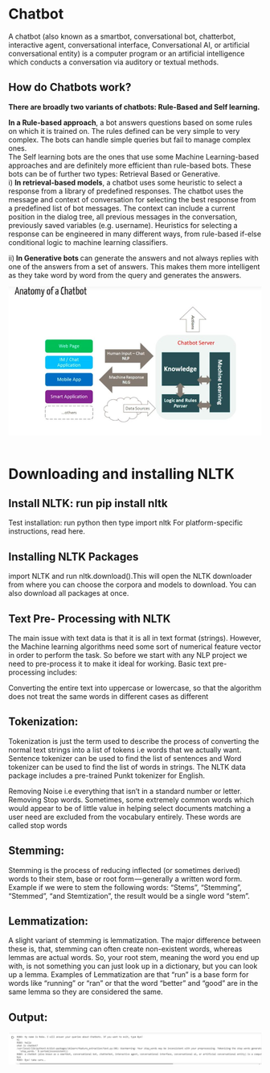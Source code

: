 
# Chatbot
A chatbot (also known as a smartbot, conversational bot, chatterbot, interactive agent, conversational interface, Conversational AI, or artificial conversational entity) is a computer program or an artificial intelligence which conducts a conversation via auditory or textual methods.


## How do Chatbots work?
<b>There are broadly two variants of chatbots: Rule-Based and Self learning.</b><br/>

<b>In a Rule-based approach</b>, a bot answers questions based on some rules on which it is trained on. The rules defined can be very simple to very complex. The bots can handle simple queries but fail to manage complex ones.<br/>
The Self learning bots are the ones that use some Machine Learning-based approaches and are definitely more efficient than rule-based bots. These bots can be of further two types: Retrieval Based or Generative.<br/>
i) <b>In retrieval-based models</b>, a chatbot uses some heuristic to select a response from a library of predefined responses. The chatbot uses the message and context of conversation for selecting the best response from a predefined list of bot messages. The context can include a current position in the dialog tree, all previous messages in the conversation, previously saved variables (e.g. username). Heuristics for selecting a response can be engineered in many different ways, from rule-based if-else conditional logic to machine learning classifiers.<br/>

ii)<b> In Generative bots </b>can generate the answers and not always replies with one of the answers from a set of answers. This makes them more intelligent as they take word by word from the query and generates the answers.<br/>  

<img src="caps1.JPG" /> <br/><br/>


# Downloading and installing NLTK


## Install NLTK: run pip install nltk
Test installation: run python then type import nltk
For platform-specific instructions, read here.

## Installing NLTK Packages
import NLTK and run nltk.download().This will open the NLTK downloader from where you can choose the corpora and models to download. You can also download all packages at once.

## Text Pre- Processing with NLTK
The main issue with text data is that it is all in text format (strings). However, the Machine learning algorithms need some sort of numerical feature vector in order to perform the task. So before we start with any NLP project we need to pre-process it to make it ideal for working. Basic text pre-processing includes:

Converting the entire text into uppercase or lowercase, so that the algorithm does not treat the same words in different cases as different

## Tokenization: 
Tokenization is just the term used to describe the process of converting the normal text strings into a list of tokens i.e words that we actually want. Sentence tokenizer can be used to find the list of sentences and Word tokenizer can be used to find the list of words in strings.
The NLTK data package includes a pre-trained Punkt tokenizer for English.

Removing Noise i.e everything that isn’t in a standard number or letter.
Removing Stop words. Sometimes, some extremely common words which would appear to be of little value in helping select documents matching a user need are excluded from the vocabulary entirely. These words are called stop words

## Stemming: 
Stemming is the process of reducing inflected (or sometimes derived) words to their stem, base or root form — generally a written word form. Example if we were to stem the following words: “Stems”, “Stemming”, “Stemmed”, “and Stemtization”, the result would be a single word “stem”.

## Lemmatization: 
A slight variant of stemming is lemmatization. The major difference between these is, that, stemming can often create non-existent words, whereas lemmas are actual words. So, your root stem, meaning the word you end up with, is not something you can just look up in a dictionary, but you can look up a lemma. Examples of Lemmatization are that “run” is a base form for words like “running” or “ran” or that the word “better” and “good” are in the same lemma so they are considered the same.



## Output:

<img src="caps.JPG" /> <br/>

